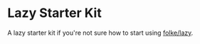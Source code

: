 # Lazy Starter Kit

A lazy starter kit if you're not sure how to start using [folke/lazy](https://github.com/folke/lazy.nvim).
